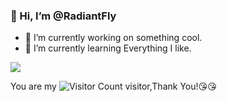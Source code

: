 
### 👋 Hi, I’m @RadiantFly

- 🔭 I’m currently working on something cool.
- 🌱 I’m currently learning Everything I like.


![](https://github-readme-stats.vercel.app/api?username=wisdom-zhe&show_icons=true&theme=transparent)

You are my ![Visitor Count](https://profile-counter.glitch.me/wisdom-zhe/count.svg) visitor,Thank You!:kissing_heart::kissing_heart:



